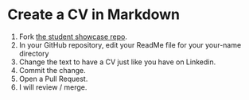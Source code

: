 # Create a CV in Markdown

1. Fork [the student showcase repo](https://github.com/Laura-Novich-OBW/student-showcase).
2. In your GitHub repository, edit your ReadMe file for your your-name directory 
3. Change the text to have a CV just like you have on Linkedin. 
4. Commit the change.
5. Open a Pull Request.
6. I will review / merge. 

